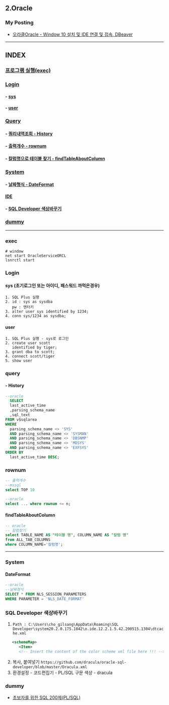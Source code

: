 
## 2.Oracle

### My Posting
- [오라클Oracle - Window 10 설치 및 IDE 연결 및 접속, DBeaver](https://blog.naver.com/jogilsang/222513229876)

---

## INDEX
### [프로그램 실행(exec)](#exec)
### [Login](#Login)
#### - [sys](#sys)
#### - [user](#user)
### [Query](#query)
####  - [쿼리내역조회 - History](#History)
####  - [출력개수 - rownum](#History)
####  - [칼럼명으로 테이블 찾기 - findTableAboutColumn](#findTableAboutColumn)
### [System](#System)
####  - [날짜형식 - DateFormat](#DateFormat)
#### [IDE](#IDE)
####  - [SQL Developer 색상바꾸기](#SQL%20Developer%20색상바꾸기)
### [dummy](#dummy)

---
### exec
```
# window
net start OracleServiceORCL
lsnrctl start
```
### Login
#### sys (초기로그인 또는 아이디, 패스워드 까먹은경우)
```
1. SQL Plus 실행
2. id : sys as sysdba
   pw : 엔터키
3. alter user sys identified by 1234;
4. conn sys/1234 as sysdba;
```
#### user
```
1. SQL Plus 실행 - sys로 로그인
2. create user scott
   identified by tiger;
3. grant dba to scott;
4. connect scott/tiger
5. show user
```

### query
#### - History
```sql
--oracle
  SELECT 
  last_active_time
  ,parsing_schema_name
  ,sql_text 
FROM v$sqlarea
WHERE 
  parsing_schema_name <> 'SYS'
  AND parsing_schema_name <> 'SYSMAN'
  AND parsing_schema_name <> 'DBSNMP'
  AND parsing_schema_name <> 'MDSYS'
  AND parsing_schema_name <> 'EXFSYS'
ORDER BY 
  last_active_time DESC;
```

### rownum
```sql
-- 출력개수
--mssql
select TOP 10

--oracle
select ... where rownum <= n;
```

#### findTableAboutColumn
```sql
-- oracle
-- 칼럼찾기
select TABLE_NAME AS "테이블 명", COLUMN_NAME AS "칼럼 명"
from ALL_TAB_COLUMNS
where COLUMN_NAME='칼럼명';
```

---

### System
#### DateFormat
```sql
--oracle
--날짜형식
SELECT * FROM NLS_SESSION_PARAMETERS 
WHERE PARAMETER = 'NLS_DATE_FORMAT'
```


### SQL Developer 색상바꾸기
1. `Path : C:\Users\cho_gilsang\AppData\Roaming\SQL Developer\system20.2.0.175.1842\o.ide.12.2.1.5.42.200515.1304\dtcache.xml`
```xml
   <schemeMap>
      <Item>
      <!-- Insert the content of the color scheme xml file here !!! -->
```
2. 복사, 붙여넣기 `https://github.com/dracula/oracle-sql-developer/blob/master/Dracula.xml`
3. 환경설정 - 코드편집기 - PL/SQL 구문 색상 - dracula

### dummy
- [초보자를 위한 SQL 200제(PL/SQL)](http://www.infopub.co.kr/index.asp)

